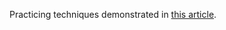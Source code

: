 Practicing techniques demonstrated in [this article](http://blog.webkid.io/how-to-create-a-rest-api-with-hapi/?utm_source=nodeweekly&utm_medium=email).
